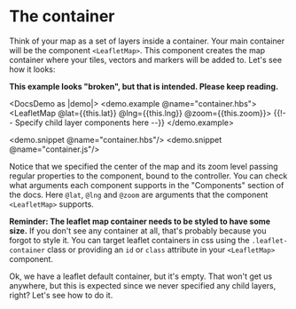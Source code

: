# The container

Think of your map as a set of layers inside a container. Your main container will
be the component `<LeafletMap>`. This component creates the map container
where your tiles, vectors and markers will be added to. Let's see how it looks:

**This example looks "broken", but that is intended. Please keep reading.**

<DocsDemo as |demo|>
  <demo.example @name="container.hbs">
    <LeafletMap @lat={{this.lat}} @lng={{this.lng}} @zoom={{this.zoom}}>
      {{!-- Specify child layer components here --}}
    </LeafletMap>
  </demo.example>

  <demo.snippet @name="container.hbs"/>
  <demo.snippet @name="container.js"/>
</DocsDemo>

Notice that we specified the center of the map and its zoom level passing regular
properties to the component, bound to the controller. You can check what arguments each component supports
in the "Components" section of the docs. Here `@lat`, `@lng` and `@zoom`
are arguments that the component `<LeafletMap>` supports.

**Reminder: The leaflet map container needs to be styled to have some size.**
If you don't see any container at all, that's probably because you forgot to style it.
You can target leaflet containers in css using the `.leaflet-container`
class or providing an `id` or `class` attribute in your `<LeafletMap>`
component.

Ok, we have a leaflet default container, but it's empty. That won't get us anywhere,
but this is expected since we never specified any child layers, right? Let's see how to do it.

